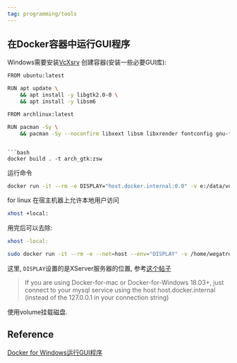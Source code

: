 ```yaml
---
tag: programming/tools
---
```

## 在Docker容器中运行GUI程序
Windows需要安装[VcXsrv](https://sourceforge.net/projects/vcxsrv/)
创建容器(安装一些必要GUI库):

```bash
FROM ubuntu:latest

RUN apt update \
    && apt install -y libgtk2.0-0 \
    && apt install -y libsm6
```

```bash
FROM archlinux:latest

RUN pacman -Sy \
    && pacman -Sy --noconfirm libxext libsm libxrender fontconfig gnu-free-fonts glu core/libxcrypt-compat gdk-pixbuf2 pixman libthai glibc
```
```

```bash
docker build . -t arch_gtk:zsw
```

运行命令
```bash
docker run -it --rm -e DISPLAY="host.docker.internal:0.0" -v e:/data/volumes:/var/lib/data a773e0dcb44d /var/lib/data/eureqa/eureqa.sh
```

for linux
在宿主机器上允许本地用户访问
```bash
xhost +local:
```
用完后可以去除:
```bash
xhost -local:
```
```bash
sudo docker run -it --rm -e --net=host --env="DISPLAY" -v /home/wegatron/opt/Faceform_Wrap_2023.6.4_Linux:/wrap -v /tmp/.X11-unix:/tmp/.X11-unix 19d365edb7b6 /bin/bash
```


这里, `DISPLAY`设置的是XServer服务器的位置, 参考[这个帖子](https://stackoverflow.com/questions/24319662/from-inside-of-a-docker-container-how-do-i-connect-to-the-localhost-of-the-mach#:~:text=docker%20run%20%2D%2Dnetwork%3D%22host%22&text=Such%20a%20container%20will%20share,opened%20on%20the%20docker%20host.)
>  If you are using Docker-for-mac or Docker-for-Windows 18.03+, just connect to your mysql service using the host host.docker.internal (instead of the 127.0.0.1 in your connection string)

使用volume挂载磁盘.

## Reference
[Docker for Windows运行GUI程序](https://www.cnblogs.com/larva-zhh/p/10531824.html)

